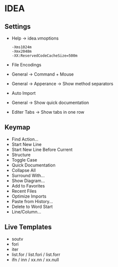 # IDEA



## Settings

- Help ->  idea.vmoptions

  ```
  -Xms1024m
  -Xmx2048m
  -XX:ReservedCodeCacheSize=500m
  ```

- File Encodings

- General -> Command + Mouse

- General -> Apperance -> Show method separators

- Auto Import

- General -> Show quick documentation

- Editer Tabs -> Show tabs in one row



## Keymap

- Find Action...
- Start New Line
- Start New Line Before Current
- Structure
- Toggle Case
- Quick Documentation
- Collapse All
- Surround With...
- Show Diagram...
- Add to Favorites
- Recent Files
- Optimize Imports
- Paste from History...
- Delete to Word Start
- Line/Column...



## Live Templates

- soutv
- fori
- iter
- list.for / list.fori / list.forr
- ifn / inn / xx.nn / xx.null

